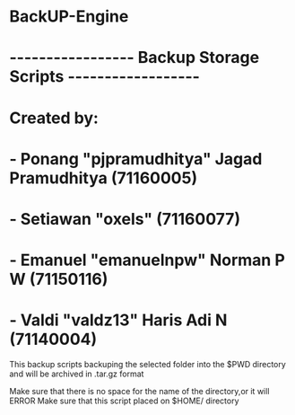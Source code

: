 # BackUP-Engine

# ----------------- Backup Storage Scripts ------------------ #

# Created by:                                                 #
# - Ponang "pjpramudhitya" Jagad Pramudhitya (71160005)       #
# - Setiawan "oxels" (71160077)                               #
# - Emanuel "emanuelnpw" Norman P W (71150116)                #
# - Valdi "valdz13" Haris Adi N (71140004)                    #


This backup scripts backuping the selected folder into the $PWD directory and will be archived in .tar.gz format

Make sure that there is no space for the name of the directory,or it will ERROR
Make sure that this script placed on $HOME/ directory
